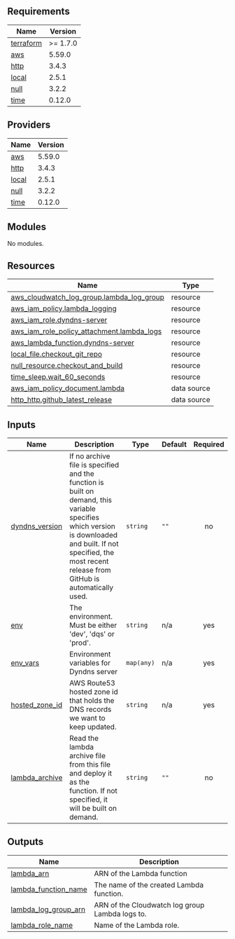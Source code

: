 <!-- BEGIN_TF_DOCS -->
## Requirements

| Name | Version |
|------|---------|
| <a name="requirement_terraform"></a> [terraform](#requirement\_terraform) | >= 1.7.0 |
| <a name="requirement_aws"></a> [aws](#requirement\_aws) | 5.59.0 |
| <a name="requirement_http"></a> [http](#requirement\_http) | 3.4.3 |
| <a name="requirement_local"></a> [local](#requirement\_local) | 2.5.1 |
| <a name="requirement_null"></a> [null](#requirement\_null) | 3.2.2 |
| <a name="requirement_time"></a> [time](#requirement\_time) | 0.12.0 |

## Providers

| Name | Version |
|------|---------|
| <a name="provider_aws"></a> [aws](#provider\_aws) | 5.59.0 |
| <a name="provider_http"></a> [http](#provider\_http) | 3.4.3 |
| <a name="provider_local"></a> [local](#provider\_local) | 2.5.1 |
| <a name="provider_null"></a> [null](#provider\_null) | 3.2.2 |
| <a name="provider_time"></a> [time](#provider\_time) | 0.12.0 |

## Modules

No modules.

## Resources

| Name | Type |
|------|------|
| [aws_cloudwatch_log_group.lambda_log_group](https://registry.terraform.io/providers/hashicorp/aws/5.59.0/docs/resources/cloudwatch_log_group) | resource |
| [aws_iam_policy.lambda_logging](https://registry.terraform.io/providers/hashicorp/aws/5.59.0/docs/resources/iam_policy) | resource |
| [aws_iam_role.dyndns-server](https://registry.terraform.io/providers/hashicorp/aws/5.59.0/docs/resources/iam_role) | resource |
| [aws_iam_role_policy_attachment.lambda_logs](https://registry.terraform.io/providers/hashicorp/aws/5.59.0/docs/resources/iam_role_policy_attachment) | resource |
| [aws_lambda_function.dyndns-server](https://registry.terraform.io/providers/hashicorp/aws/5.59.0/docs/resources/lambda_function) | resource |
| [local_file.checkout_git_repo](https://registry.terraform.io/providers/hashicorp/local/2.5.1/docs/resources/file) | resource |
| [null_resource.checkout_and_build](https://registry.terraform.io/providers/hashicorp/null/3.2.2/docs/resources/resource) | resource |
| [time_sleep.wait_60_seconds](https://registry.terraform.io/providers/hashicorp/time/0.12.0/docs/resources/sleep) | resource |
| [aws_iam_policy_document.lambda](https://registry.terraform.io/providers/hashicorp/aws/5.59.0/docs/data-sources/iam_policy_document) | data source |
| [http_http.github_latest_release](https://registry.terraform.io/providers/hashicorp/http/3.4.3/docs/data-sources/http) | data source |

## Inputs

| Name | Description | Type | Default | Required |
|------|-------------|------|---------|:--------:|
| <a name="input_dyndns_version"></a> [dyndns\_version](#input\_dyndns\_version) | If no archive file is specified and the function is built on demand, this variable specifies which version is downloaded and built. If not specified, the most recent release from GitHub is automatically used. | `string` | `""` | no |
| <a name="input_env"></a> [env](#input\_env) | The environment. Must be either 'dev', 'dqs' or 'prod'. | `string` | n/a | yes |
| <a name="input_env_vars"></a> [env\_vars](#input\_env\_vars) | Environment variables for Dyndns server | `map(any)` | n/a | yes |
| <a name="input_hosted_zone_id"></a> [hosted\_zone\_id](#input\_hosted\_zone\_id) | AWS Route53 hosted zone id that holds the DNS records we want to keep updated. | `string` | n/a | yes |
| <a name="input_lambda_archive"></a> [lambda\_archive](#input\_lambda\_archive) | Read the lambda archive file from this file and deploy it as the function. If not specified, it will be built on demand. | `string` | `""` | no |

## Outputs

| Name | Description |
|------|-------------|
| <a name="output_lambda_arn"></a> [lambda\_arn](#output\_lambda\_arn) | ARN of the Lambda function |
| <a name="output_lambda_function_name"></a> [lambda\_function\_name](#output\_lambda\_function\_name) | The name of the created Lambda function. |
| <a name="output_lambda_log_group_arn"></a> [lambda\_log\_group\_arn](#output\_lambda\_log\_group\_arn) | ARN of the Cloudwatch log group Lambda logs to. |
| <a name="output_lambda_role_name"></a> [lambda\_role\_name](#output\_lambda\_role\_name) | Name of the Lambda role. |
<!-- END_TF_DOCS -->